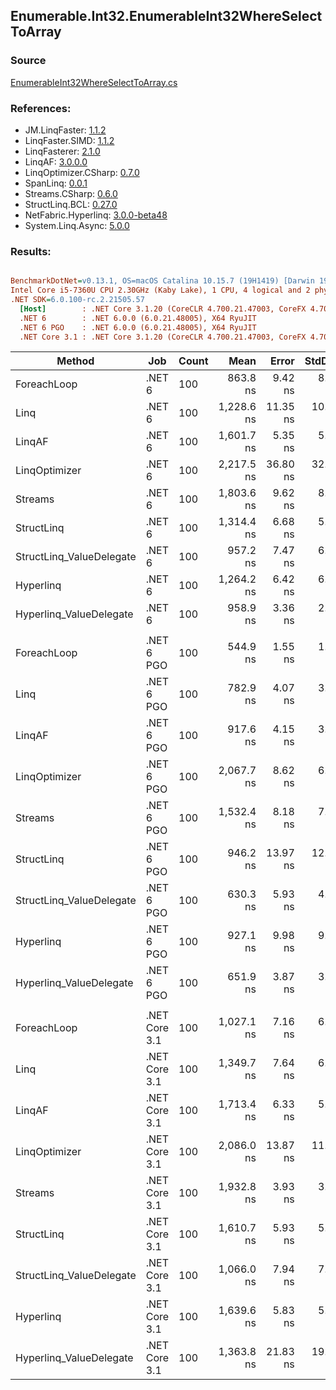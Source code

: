 ﻿## Enumerable.Int32.EnumerableInt32WhereSelectToArray

### Source
[EnumerableInt32WhereSelectToArray.cs](../LinqBenchmarks/Enumerable/Int32/EnumerableInt32WhereSelectToArray.cs)

### References:
- JM.LinqFaster: [1.1.2](https://www.nuget.org/packages/JM.LinqFaster/1.1.2)
- LinqFaster.SIMD: [1.1.2](https://www.nuget.org/packages/LinqFaster.SIMD/1.0.3)
- LinqFasterer: [2.1.0](https://www.nuget.org/packages/LinqFasterer/2.1.0)
- LinqAF: [3.0.0.0](https://www.nuget.org/packages/LinqAF/3.0.0.0)
- LinqOptimizer.CSharp: [0.7.0](https://www.nuget.org/packages/LinqOptimizer.CSharp/0.7.0)
- SpanLinq: [0.0.1](https://www.nuget.org/packages/SpanLinq/0.0.1)
- Streams.CSharp: [0.6.0](https://www.nuget.org/packages/Streams.CSharp/0.6.0)
- StructLinq.BCL: [0.27.0](https://www.nuget.org/packages/StructLinq/0.27.0)
- NetFabric.Hyperlinq: [3.0.0-beta48](https://www.nuget.org/packages/NetFabric.Hyperlinq/3.0.0-beta48)
- System.Linq.Async: [5.0.0](https://www.nuget.org/packages/System.Linq.Async/5.0.0)

### Results:
``` ini

BenchmarkDotNet=v0.13.1, OS=macOS Catalina 10.15.7 (19H1419) [Darwin 19.6.0]
Intel Core i5-7360U CPU 2.30GHz (Kaby Lake), 1 CPU, 4 logical and 2 physical cores
.NET SDK=6.0.100-rc.2.21505.57
  [Host]        : .NET Core 3.1.20 (CoreCLR 4.700.21.47003, CoreFX 4.700.21.47101), X64 RyuJIT
  .NET 6        : .NET 6.0.0 (6.0.21.48005), X64 RyuJIT
  .NET 6 PGO    : .NET 6.0.0 (6.0.21.48005), X64 RyuJIT
  .NET Core 3.1 : .NET Core 3.1.20 (CoreCLR 4.700.21.47003, CoreFX 4.700.21.47101), X64 RyuJIT


```
|                   Method |           Job | Count |       Mean |    Error |   StdDev |        Ratio | RatioSD |  Gen 0 | Allocated |
|------------------------- |-------------- |------ |-----------:|---------:|---------:|-------------:|--------:|-------:|----------:|
|              ForeachLoop |        .NET 6 |   100 |   863.8 ns |  9.42 ns |  8.81 ns |     baseline |         | 0.7877 |   1,648 B |
|                     Linq |        .NET 6 |   100 | 1,228.6 ns | 11.35 ns | 10.06 ns | 1.42x slower |   0.02x | 0.6256 |   1,312 B |
|                   LinqAF |        .NET 6 |   100 | 1,601.7 ns |  5.35 ns |  5.01 ns | 1.85x slower |   0.02x | 0.7725 |   1,616 B |
|            LinqOptimizer |        .NET 6 |   100 | 2,217.5 ns | 36.80 ns | 32.63 ns | 2.57x slower |   0.04x | 4.2343 |   8,874 B |
|                  Streams |        .NET 6 |   100 | 1,803.6 ns |  9.62 ns |  8.53 ns | 2.09x slower |   0.02x | 1.0319 |   2,160 B |
|               StructLinq |        .NET 6 |   100 | 1,314.4 ns |  6.68 ns |  5.92 ns | 1.52x slower |   0.01x | 0.2632 |     552 B |
| StructLinq_ValueDelegate |        .NET 6 |   100 |   957.2 ns |  7.47 ns |  6.62 ns | 1.11x slower |   0.02x | 0.2213 |     464 B |
|                Hyperlinq |        .NET 6 |   100 | 1,264.2 ns |  6.42 ns |  6.00 ns | 1.46x slower |   0.02x | 0.2213 |     464 B |
|  Hyperlinq_ValueDelegate |        .NET 6 |   100 |   958.9 ns |  3.36 ns |  2.81 ns | 1.11x slower |   0.01x | 0.2213 |     464 B |
|                          |               |       |            |          |          |              |         |        |           |
|              ForeachLoop |    .NET 6 PGO |   100 |   544.9 ns |  1.55 ns |  1.21 ns |     baseline |         | 0.7877 |   1,648 B |
|                     Linq |    .NET 6 PGO |   100 |   782.9 ns |  4.07 ns |  3.61 ns | 1.44x slower |   0.01x | 0.6266 |   1,312 B |
|                   LinqAF |    .NET 6 PGO |   100 |   917.6 ns |  4.15 ns |  3.68 ns | 1.68x slower |   0.01x | 0.7725 |   1,616 B |
|            LinqOptimizer |    .NET 6 PGO |   100 | 2,067.7 ns |  8.62 ns |  6.73 ns | 3.79x slower |   0.02x | 4.2343 |   8,874 B |
|                  Streams |    .NET 6 PGO |   100 | 1,532.4 ns |  8.18 ns |  7.65 ns | 2.81x slower |   0.02x | 1.0319 |   2,160 B |
|               StructLinq |    .NET 6 PGO |   100 |   946.2 ns | 13.97 ns | 12.39 ns | 1.73x slower |   0.02x | 0.2632 |     552 B |
| StructLinq_ValueDelegate |    .NET 6 PGO |   100 |   630.3 ns |  5.93 ns |  4.95 ns | 1.16x slower |   0.01x | 0.2213 |     464 B |
|                Hyperlinq |    .NET 6 PGO |   100 |   927.1 ns |  9.98 ns |  9.34 ns | 1.70x slower |   0.02x | 0.2213 |     464 B |
|  Hyperlinq_ValueDelegate |    .NET 6 PGO |   100 |   651.9 ns |  3.87 ns |  3.43 ns | 1.20x slower |   0.01x | 0.2213 |     464 B |
|                          |               |       |            |          |          |              |         |        |           |
|              ForeachLoop | .NET Core 3.1 |   100 | 1,027.1 ns |  7.16 ns |  6.70 ns |     baseline |         | 0.7877 |   1,648 B |
|                     Linq | .NET Core 3.1 |   100 | 1,349.7 ns |  7.64 ns |  6.77 ns | 1.31x slower |   0.01x | 0.6256 |   1,312 B |
|                   LinqAF | .NET Core 3.1 |   100 | 1,713.4 ns |  6.33 ns |  5.93 ns | 1.67x slower |   0.01x | 0.7725 |   1,616 B |
|            LinqOptimizer | .NET Core 3.1 |   100 | 2,086.0 ns | 13.87 ns | 11.58 ns | 2.03x slower |   0.02x | 4.2534 |   8,904 B |
|                  Streams | .NET Core 3.1 |   100 | 1,932.8 ns |  3.93 ns |  3.07 ns | 1.88x slower |   0.01x | 1.0300 |   2,160 B |
|               StructLinq | .NET Core 3.1 |   100 | 1,610.7 ns |  5.93 ns |  5.26 ns | 1.57x slower |   0.01x | 0.2632 |     552 B |
| StructLinq_ValueDelegate | .NET Core 3.1 |   100 | 1,066.0 ns |  7.94 ns |  7.43 ns | 1.04x slower |   0.01x | 0.2213 |     464 B |
|                Hyperlinq | .NET Core 3.1 |   100 | 1,639.6 ns |  5.83 ns |  5.17 ns | 1.60x slower |   0.01x | 0.2213 |     464 B |
|  Hyperlinq_ValueDelegate | .NET Core 3.1 |   100 | 1,363.8 ns | 21.83 ns | 19.35 ns | 1.33x slower |   0.02x | 0.2213 |     464 B |
